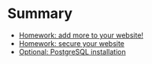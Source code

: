 # Summary

* [Homework: add more to your website!](homework/README.md)
* [Homework: secure your website](authentication_authorization/README.md)
* [Optional: PostgreSQL installation](optional_postgresql_installation/README.md)

